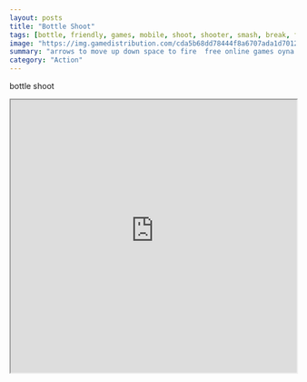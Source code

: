```yaml
---
layout: posts
title: "Bottle Shoot"
tags: [bottle, friendly, games, mobile, shoot, shooter, smash, break, free, online, games, oyna, game, free, games, play, play, games]
image: "https://img.gamedistribution.com/cda5b68dd78444f8a6707ada1d70121e.jpg"
summary: "arrows to move up down space to fire  free online games oyna game free games play play games"
category: "Action"
---
```


bottle shoot

<iframe width="100%" height="480px;" src="https://html5.gamedistribution.com/cda5b68dd78444f8a6707ada1d70121e/"></iframe>